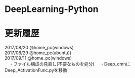 # DeepLearning-Python
# 更新履歴
2017/08/20 @home_pc(windows)</br>
2017/08/29 @home_pc(ubuntu))</br>
2017/09/11 @home_pc(windows)</br>
　・ファイル構成の見直し(不要なものを処分)
　・Deep_cmnにDeep_ActivationFunc.pyを移動